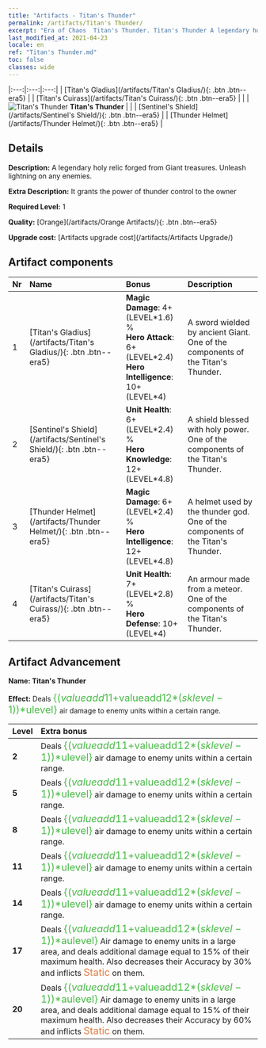 ```yaml
---
title: "Artifacts - Titan's Thunder"
permalink: /artifacts/Titan's Thunder/
excerpt: "Era of Chaos  Titan's Thunder. Titan's Thunder A legendary holy relic forged from Giant treasures. Unleash lightning on any enemies."
last_modified_at: 2021-04-23
locale: en
ref: "Titan's Thunder.md"
toc: false
classes: wide
---
```


  |:---:|:---:|:---:| 
  |  [Titan's Gladius](/artifacts/Titan's Gladius/){: .btn .btn--era5} |   |  [Titan's Cuirass](/artifacts/Titan's Cuirass/){: .btn .btn--era5} | 
  |   | ![Titan's Thunder](/images/t/icon_artifact_42.png) **Titan's Thunder** |  | 
  |  [Sentinel's Shield](/artifacts/Sentinel's Shield/){: .btn .btn--era5} |   |  [Thunder Helmet](/artifacts/Thunder Helmet/){: .btn .btn--era5} | 


## Details

 **Description:** A legendary holy relic forged from Giant treasures. Unleash lightning on any enemies.

 **Extra Description:** It grants the power of thunder control to the owner

 **Required Level:** 1

 **Quality:** [Orange](/artifacts/Orange Artifacts/){: .btn .btn--era5}

 **Upgrade cost:** [Artifacts upgrade cost](/artifacts/Artifacts Upgrade/)



## Artifact components

  | Nr |    Name    |   Bonus | Description | 
  |:---|:-----------|:--------|:------------| 
  | 1 | [Titan's Gladius](/artifacts/Titan's Gladius/){: .btn .btn--era5} | **Magic Damage**: 4+(LEVEL\*1.6) %<br/>**Hero Attack**: 6+(LEVEL\*2.4)<br/>**Hero Intelligence**: 10+(LEVEL\*4) | A sword wielded by ancient Giant. One of the components of the Titan's Thunder. | 
  | 2 | [Sentinel's Shield](/artifacts/Sentinel's Shield/){: .btn .btn--era5} | **Unit Health**: 6+(LEVEL\*2.4) %<br/>**Hero Knowledge**: 12+(LEVEL\*4.8) | A shield blessed with holy power. One of the components of the Titan's Thunder. | 
  | 3 | [Thunder Helmet](/artifacts/Thunder Helmet/){: .btn .btn--era5} | **Magic Damage**: 6+(LEVEL\*2.4) %<br/>**Hero Intelligence**: 12+(LEVEL\*4.8) | A helmet used by the thunder god. One of the components of the Titan's Thunder. | 
  | 4 | [Titan's Cuirass](/artifacts/Titan's Cuirass/){: .btn .btn--era5} | **Unit Health**: 7+(LEVEL\*2.8) %<br/>**Hero Defense**: 10+(LEVEL\*4) | An armour made from a meteor. One of the components of the Titan's Thunder. | 


## Artifact Advancement

 **Name: Titan's Thunder**

 **Effect:** Deals <span style="color: #48b946;font-size:20px">{($valueadd11+$valueadd12*($sklevel-1))*$ulevel}</span> air damage to enemy units within a certain range.

  |  Level  |    Extra bonus  | 
  |:--------|:----------------| 
  | **2** | Deals <span style="color: #48b946;font-size:20px">{($valueadd11+$valueadd12*($sklevel-1))*$ulevel}</span> air damage to enemy units within a certain range. | 
  | **5** | Deals <span style="color: #48b946;font-size:20px">{($valueadd11+$valueadd12*($sklevel-1))*$ulevel}</span> air damage to enemy units within a certain range. | 
  | **8** | Deals <span style="color: #48b946;font-size:20px">{($valueadd11+$valueadd12*($sklevel-1))*$ulevel}</span> air damage to enemy units within a certain range. | 
  | **11** | Deals <span style="color: #48b946;font-size:20px">{($valueadd11+$valueadd12*($sklevel-1))*$ulevel}</span> air damage to enemy units within a certain range. | 
  | **14** | Deals <span style="color: #48b946;font-size:20px">{($valueadd11+$valueadd12*($sklevel-1))*$ulevel}</span> air damage to enemy units within a certain range. | 
  | **17** | Deals <span style="color: #48b946;font-size:20px">{($valueadd11+$valueadd12*($sklevel-1))*$aulevel}</span> Air damage to enemy units in a large area, and deals additional damage equal to 15% of their maximum health. Also decreases their Accuracy by 30% and inflicts <span style="color: #e07c44;font-size:20px">Static</span> on them. | 
  | **20** | Deals <span style="color: #48b946;font-size:20px">{($valueadd11+$valueadd12*($sklevel-1))*$aulevel}</span> Air damage to enemy units in a large area, and deals additional damage equal to 15% of their maximum health. Also decreases their Accuracy by 60% and inflicts <span style="color: #e07c44;font-size:20px">Static</span> on them. | 
